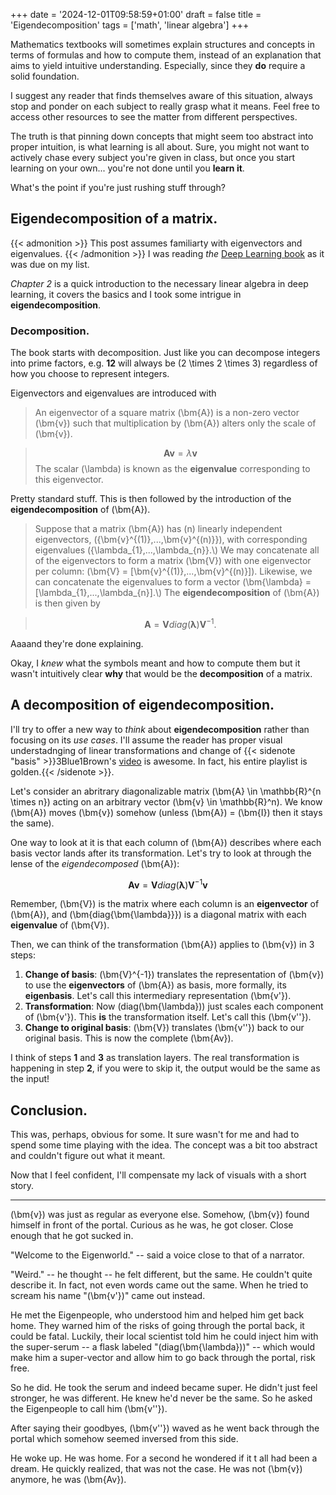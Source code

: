 +++
date = '2024-12-01T09:58:59+01:00'
draft = false
title = 'Eigendecomposition'
tags = ['math', 'linear algebra']
+++

Mathematics textbooks will sometimes explain structures and concepts in terms of formulas and how to compute them, instead of an explanation that aims to yield intuitive understanding. Especially, since they **do** require a solid foundation.

I suggest any reader that finds themselves aware of this situation, always stop and ponder on each subject to really grasp what it means. Feel free to access other resources to see the matter from different perspectives.

The truth is that pinning down concepts that might seem too abstract into proper intuition, is what learning is all about.
Sure, you might not want to actively chase every subject you're given in class, but once you start learning on your own... you're not done until you **learn it**.

What's the point if you're just rushing stuff through?

## Eigendecomposition of a matrix.
{{< admonition >}}
This post assumes familiarty with eigenvectors and eigenvalues.
{{< /admonition >}}
I was reading _the_ [Deep Learning book](https://www.deeplearningbook.org/) as it was due on my list.

*Chapter 2* is a quick introduction to the necessary linear algebra in deep learning, it covers the basics and I took some intrigue in **eigendecomposition**.

### Decomposition.
The book starts with decomposition. Just like you can decompose integers into prime factors, e.g. **12** will always be \(2 \times 2 \times 3\) regardless of how you choose to represent integers.

Eigenvectors and eigenvalues are introduced with
> An eigenvector of a square matrix \(\bm{A}\) is a non-zero vector \(\bm{v}\) such that multiplication by \(\bm{A}\) alters only the scale of  \(\bm{v}\).

> $$ \bm{A}\bm{v} = \lambda\bm{v}$$
> The scalar \(\lambda\) is known as the **eigenvalue** corresponding to this eigenvector.

Pretty standard stuff. This is then followed by the introduction of the **eigendecomposition** of \(\bm{A}\).

> Suppose that a matrix \(\bm{A}\) has \(n\) linearly independent eigenvectors, \(\{\bm{v}^{(1)},...,\bm{v}^{(n)}\}\), with corresponding eigenvalues \(\{\lambda_{1},...,\lambda_{n}\}.\\\) We may concatenate all of the eigenvectors to form a matrix \(\bm{V}\) with one eigenvector per column: \(\bm{V} = [\bm{v}^{(1)},...,\bm{v}^{(n)}]\). Likewise, we can concatenate the eigenvalues to form a vector \(\bm{\lambda} = [\lambda_{1},...,\lambda_{n}].\\\) The **eigendecomposition** of \(\bm{A}\) is then given by

> $$ \bm{A} = \bm{V}diag(\bm{\lambda})\bm{V}^{-1}.$$

Aaaand they're done explaining.

Okay, I _knew_ what the symbols meant and how to compute them but it wasn't intuitively clear **why** that would be the **decomposition** of a matrix.

## A decomposition of eigendecomposition.
I'll try to offer a new way to _think_ about **eigendecomposition** rather than focusing on its _use cases_. I'll assume the reader has proper visual understadnging of linear transformations and change of {{< sidenote "basis" >}}3Blue1Brown's <a href="https://www.youtube.com/watch?v=P2LTAUO1TdA" target="_blank">video</a> is awesome. In fact, his entire playlist is golden.{{< /sidenote >}}.

Let's consider an abritrary diagonalizable matrix \(\bm{A} \in \mathbb{R}^{n \times n}\) acting on an arbitrary vector \(\bm{v} \in \mathbb{R}^n\). We know \(\bm{A}\) moves \(\bm{v}\) somehow (unless \(\bm{A}\) = \(\bm{I}\) then it stays the same).

One way to look at it is that each column of \(\bm{A}\) describes where each basis vector lands after its transformation. Let's try to look at through the lense of the *eigendecomposed* \(\bm{A}\):

$$ \bm{A}\bm{v} = \bm{V}diag(\bm{\lambda})\bm{V}^{-1}\bm{v} $$

Remember, \(\bm{V}\) is the matrix where each column is an **eigenvector** of \(\bm{A}\), and \(\bm{diag{\bm{\lambda}}}\) is a diagonal matrix with each **eigenvalue** of \(\bm{V}\).

Then, we can think of the transformation \(\bm{A}\) applies to \(\bm{v}\) in 3 steps: 

1. **Change of basis**: \(\bm{V}^{-1}\) translates the representation of \(\bm{v}\) to use the **eigenvectors** of \(\bm{A}\) as basis, more formally, its **eigenbasis**. Let's call this intermediary representation \(\bm{v'}\).
2. **Transformation**: Now \(diag(\bm{\lambda})\) just scales each component of \(\bm{v'}\). This **is** the transformation itself.  Let's call this \(\bm{v''}\). 
3. **Change to original basis**: \(\bm{V}\) translates \(\bm{v''}\) back to our original basis. This is now the complete \(\bm{Av}\).

I think of steps **1** and **3** as translation layers. The real transformation is happening in step **2**, if you were to skip it, the output would be the same as the input!

## Conclusion.
This was, perhaps, obvious for some. It sure wasn't for me and had to spend some time playing with the idea. The concept was a bit too abstract and couldn't figure out what it meant. 

Now that I feel confident, I'll compensate my lack of visuals with a short story.

---

\(\bm{v}\) was just as regular as everyone else.  Somehow, \(\bm{v}\) found himself in front of the portal. Curious as he was, he got closer. Close enough that he got sucked in.

"Welcome to the Eigenworld." -- said a voice close to that of a narrator.

"Weird." -- he thought -- he felt different, but the same. He couldn't quite describe it. In fact, not even words came out the same. When he tried to scream his name "\(\bm{v'}\)" came out instead.

He met the Eigenpeople, who understood him and helped him get back home. They warned him of the risks of going through the portal back, it could be fatal. Luckily, their local scientist told him he could inject him with the super-serum -- a flask labeled "\(diag(\bm{\lambda})\)" -- which would make him a super-vector and allow him to go back through the portal, risk free.

So he did. He took the serum and indeed became super. He didn't just feel stronger, he was different. He knew he'd never be the same. So he asked the Eigenpeople to call him \(\bm{v''}\).

After saying their goodbyes, \(\bm{v''}\) waved as he went back through the portal which somehow seemed inversed from this side.

He woke up. He was home. For a second he wondered if it t all had been a dream. He quickly realized, that was not the case. He was not \(\bm{v}\) anymore, he was \(\bm{Av}\).
